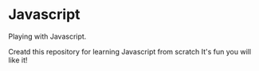# Javascript
Playing with Javascript.

Creatd this repository for learning Javascript from scratch
It's fun you will like it!
